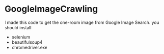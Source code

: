 # GoogleImageCrawling
I made this code to get the one-room image from Google Image Search.
you should install 
- selenium
- beautifulsoup4
- chromedriver.exe
